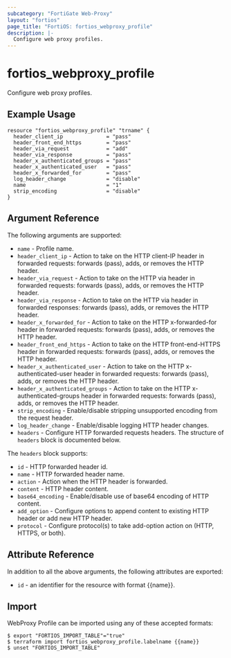```yaml
---
subcategory: "FortiGate Web-Proxy"
layout: "fortios"
page_title: "FortiOS: fortios_webproxy_profile"
description: |-
  Configure web proxy profiles.
---
```


# fortios_webproxy_profile
Configure web proxy profiles.

## Example Usage

```hcl
resource "fortios_webproxy_profile" "trname" {
  header_client_ip              = "pass"
  header_front_end_https        = "pass"
  header_via_request            = "add"
  header_via_response           = "pass"
  header_x_authenticated_groups = "pass"
  header_x_authenticated_user   = "pass"
  header_x_forwarded_for        = "pass"
  log_header_change             = "disable"
  name                          = "1"
  strip_encoding                = "disable"
}
```

## Argument Reference

The following arguments are supported:

* `name` - Profile name.
* `header_client_ip` - Action to take on the HTTP client-IP header in forwarded requests: forwards (pass), adds, or removes the HTTP header.
* `header_via_request` - Action to take on the HTTP via header in forwarded requests: forwards (pass), adds, or removes the HTTP header.
* `header_via_response` - Action to take on the HTTP via header in forwarded responses: forwards (pass), adds, or removes the HTTP header.
* `header_x_forwarded_for` - Action to take on the HTTP x-forwarded-for header in forwarded requests: forwards (pass), adds, or removes the HTTP header.
* `header_front_end_https` - Action to take on the HTTP front-end-HTTPS header in forwarded requests: forwards (pass), adds, or removes the HTTP header.
* `header_x_authenticated_user` - Action to take on the HTTP x-authenticated-user header in forwarded requests: forwards (pass), adds, or removes the HTTP header.
* `header_x_authenticated_groups` - Action to take on the HTTP x-authenticated-groups header in forwarded requests: forwards (pass), adds, or removes the HTTP header.
* `strip_encoding` - Enable/disable stripping unsupported encoding from the request header.
* `log_header_change` - Enable/disable logging HTTP header changes.
* `headers` - Configure HTTP forwarded requests headers. The structure of `headers` block is documented below.

The `headers` block supports:

* `id` - HTTP forwarded header id.
* `name` - HTTP forwarded header name.
* `action` - Action when the HTTP header is forwarded.
* `content` - HTTP header content.
* `base64_encoding` - Enable/disable use of base64 encoding of HTTP content.
* `add_option` - Configure options to append content to existing HTTP header or add new HTTP header.
* `protocol` - Configure protocol(s) to take add-option action on (HTTP, HTTPS, or both).


## Attribute Reference

In addition to all the above arguments, the following attributes are exported:
* `id` - an identifier for the resource with format {{name}}.

## Import

WebProxy Profile can be imported using any of these accepted formats:
```
$ export "FORTIOS_IMPORT_TABLE"="true"
$ terraform import fortios_webproxy_profile.labelname {{name}}
$ unset "FORTIOS_IMPORT_TABLE"
```
